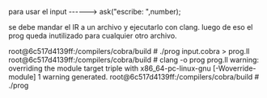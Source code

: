 para usar el input ------> ask("escribe: ",number);

se debe mandar el IR a un archivo y ejecutarlo con clang. luego de eso el prog queda inutilizado
para cualquier otro archivo.

root@6c517d4139ff:/compilers/cobra/build # ./prog input.cobra > prog.ll
root@6c517d4139ff:/compilers/cobra/build # clang -o prog prog.ll
warning: overriding the module target triple with x86_64-pc-linux-gnu [-Woverride-module]
1 warning generated.
root@6c517d4139ff:/compilers/cobra/build # ./prog

